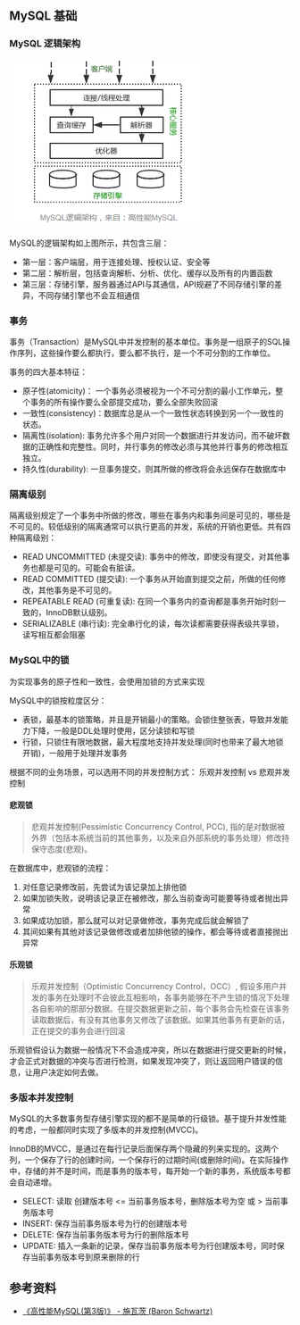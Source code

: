 ## MySQL 基础

### MySQL 逻辑架构

![](img/mysql-structure.png)

MySQL的逻辑架构如上图所示，共包含三层：

+ 第一层：客户端层，用于连接处理、授权认证、安全等
+ 第二层：解析层，包括查询解析、分析、优化、缓存以及所有的内置函数
+ 第三层：存储引擎，服务器通过API与其通信，API规避了不同存储引擎的差异，不同存储引擎也不会互相通信

### 事务

事务（Transaction）是MySQL中并发控制的基本单位。事务是一组原子的SQL操作序列，这些操作要么都执行，要么都不执行，是一个不可分割的工作单位。

事务的四大基本特征：

+ 原子性(atomicity)： 一个事务必须被视为一个不可分割的最小工作单元，整个事务的所有操作要么全部提交成功，要么全部失败回滚
+ 一致性(consistency)：数据库总是从一个一致性状态转换到另一个一致性的状态。
+ 隔离性(isolation): 事务允许多个用户对同一个数据进行并发访问，而不破坏数据的正确性和完整性。同时，并行事务的修改必须与其他并行事务的修改相互独立。
+ 持久性(durability): 一旦事务提交，则其所做的修改将会永远保存在数据库中

### 隔离级别

隔离级别规定了一个事务中所做的修改，哪些在事务内和事务间是可见的，哪些是不可见的。较低级别的隔离通常可以执行更高的并发，系统的开销也更低。共有四种隔离级别：

+ READ UNCOMMITTED (未提交读): 事务中的修改，即使没有提交，对其他事务也都是可见的。可能会有脏读。
+ READ COMMITTED (提交读): 一个事务从开始直到提交之前，所做的任何修改，其他事务是不可见的。
+ REPEATABLE READ (可重复读): 在同一个事务内的查询都是事务开始时刻一致的，InnoDB默认级别。
+ SERIALIZABLE (串行读): 完全串行化的读，每次读都需要获得表级共享锁，读写相互都会阻塞

### MySQL中的锁

为实现事务的原子性和一致性，会使用加锁的方式来实现

MySQL中的锁按粒度区分：

+ 表锁，最基本的锁策略，并且是开销最小的策略。会锁住整张表，导致并发能力下降，一般是DDL处理时使用，区分读锁和写锁
+ 行锁，只锁住有限地数据，最大程度地支持并发处理(同时也带来了最大地锁开销)，一般用于处理并发事务

根据不同的业务场景，可以选用不同的并发控制方式： 乐观并发控制 vs 悲观并发控制

#### 悲观锁

> 悲观并发控制(Pessimistic Concurrency Control, PCC), 指的是对数据被外界（包括本系统当前的其他事务，以及来自外部系统的事务处理）修改持保守态度(悲观)。

在数据库中，悲观锁的流程：

1. 对任意记录修改前，先尝试为该记录加上排他锁
2. 如果加锁失败，说明该记录正在被修改，那么当前查询可能要等待或者抛出异常
3. 如果成功加锁，那么就可以对记录做修改，事务完成后就会解锁了
4. 其间如果有其他对该记录做修改或者加排他锁的操作，都会等待或者直接抛出异常

#### 乐观锁

> 乐观并发控制（Optimistic Concurrency Control，OCC）, 假设多用户并发的事务在处理时不会彼此互相影响，各事务能够在不产生锁的情况下处理各自影响的那部分数据。在提交数据更新之前，每个事务会先检查在该事务读取数据后，有没有其他事务又修改了该数据。如果其他事务有更新的话，正在提交的事务会进行回滚

乐观锁假设认为数据一般情况下不会造成冲突，所以在数据进行提交更新的时候，才会正式对数据的冲突与否进行检测，如果发现冲突了，则让返回用户错误的信息，让用户决定如何去做。

### 多版本并发控制

MySQL的大多数事务型存储引擎实现的都不是简单的行级锁。基于提升并发性能的考虑，一般都同时实现了多版本的并发控制(MVCC)。

InnoDB的MVCC，是通过在每行记录后面保存两个隐藏的列来实现的。这两个列，一个保存了行的创建时间，一个保存行的过期时间(或删除时间)。在实际操作中，存储的并不是时间，而是事务的版本号，每开始一个新的事务，系统版本号都会自动递增。

+ SELECT: 读取 创建版本号 <= 当前事务版本号，删除版本号为空 或 > 当前事务版本号
+ INSERT: 保存当前事务版本号为行的创建版本号
+ DELETE: 保存当前事务版本号为行的删除版本号
+ UPDATE: 插入一条新的记录，保存当前事务版本号为行创建版本号，同时保存当前事务版本号到原来删除的行

## 参考资料

+ [《高性能MySQL(第3版)》 - 施瓦茨 (Baron Schwartz)](https://www.amazon.cn/dp/B00C1W58DE/ref=pd_cp_14_1?_encoding=UTF8&psc=1&refRID=EYMHA4NXBBPTXZS81NMY)